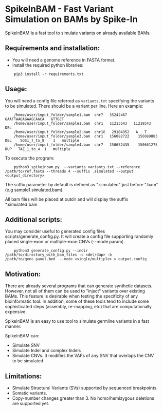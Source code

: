 # SpikeInBAM - Fast Variant Simulation on BAMs by Spike-In

SpikeInBAM is a fast tool to simulate variants on already available BAMs.

## Requirements and installation:

- You will need a genome reference in FASTA format.
- Install the required python libraries:
```
    pip3 install -r requirements.txt
```

## Usage:

You will need a config file referred as `variants.txt` specifying the variants to be simulated.
There should be a variant per line. Here an example:
```
    /home/user/input_folder/sample1.bam  chr7   55242467   GAATTAAGAGAAGCAACA   GTTGCT
    /home/user/input_folder/sample1.bam  chr1   11213543   11219543   DEL
    /home/user/input_folder/sample2.bam  chr18   29104352   A   T
    /home/user/input_folder/sample3.bam  chr1   156082722    156089883    DEL    SOS1_7_to_8    1   multiple
    /home/user/input_folder/sample4.bam  chr7   150652435    150661275    DUP	TAZ_1_to_4	1	multiple
```

To execute the program:

```
    python3 spikeinbam.py  --variants variants.txt --reference /path/to/ref.fasta --threads 4 --suffix .simulated --output <output_directory>
```

The suffix parameter by default is defined as ".simulated" just before ".bam" (e.g sample1.simulated.bam).

All bam files will be placed at outdir and will display the suffix *.simulated.bam


## Additional scripts:

You may consider useful to generated config files scripts/generate_config.py.
It will create a config file supporting randomly placed single-exon or multiple-exon CNVs (--mode param).

```
    python3 generate_config.py --indir /path/to/directory_with_bam_files -c <del/dup> -b  /path/to/gene_panel.bed  --mode <single/multiple> > output.config
```

## Motivation:

There are already several programs that can generate synthetic datasets.
However, not all of them can be used to "inject" variants over existing BAMs. This feature is desirable when testing the specificity of any bioinformatic tool.
In addition, some of these tools tend to include some sophisticated steps (assembly, re-mapping, etc) that are computationally expensive.

SpikeInBAM is an easy to use tool to simulate germline variants in a fast manner.

SpikeInBAM can:
- Simulate SNV
- Simulate Indel and complex Indels
- Simulate CNVs. It modifies the VAFs of any SNV that overlaps the CNV to be simulated

## Limitations:

- Simulate Structural Variants (SVs) supported by sequenced breakpoints.
- Somatic variants.
- Copy-number changes greater than 3. No homo/hemizygous deletions are supported yet.
